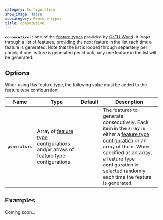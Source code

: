 ```yaml
---
category: Configuration
show_image: false
subcategory: Feature types
title: consecutive
---
```


**`consecutive`** is one of the [feature types](../) provided by [CoFH
World](../../../). It loops through a list of features, providing the next
feature in the list each time a feature is generated. Note that the list is
looped through separately per chunk; if one feature is generated per chunk, only
one feature in the list will be generated.


Options
-------

When using this feature type, the following value must be added to the [feature
type configuration](../../feature-format/#feature-type-configuration).


|Name|Type|Default|Description|
|--- |--- |--- |--- |
|`generators`|Array of [feature type configurations](../../feature-format/#feature-type-configuration) and/or arrays of feature type configurations|-|The features to generate consecutively. Each item in the array is either a [feature type configuration](../../feature-format/#feature-type-configuration) or an array of them. When specified as an array, a feature type configuration is selected randomly each time the feature is generated.|


Examples
--------

Coming soon...
